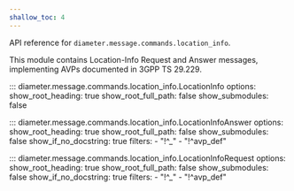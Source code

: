 ```yaml
---
shallow_toc: 4
---
```

API reference for `diameter.message.commands.location_info`.

This module contains Location-Info Request and Answer messages, implementing
AVPs documented in 3GPP TS 29.229.

::: diameter.message.commands.location_info.LocationInfo
    options:
      show_root_heading: true
      show_root_full_path: false
      show_submodules: false


::: diameter.message.commands.location_info.LocationInfoAnswer
    options:
      show_root_heading: true
      show_root_full_path: false
      show_submodules: false
      show_if_no_docstring: true
      filters:
        - "!^_"
        - "!^avp_def"


::: diameter.message.commands.location_info.LocationInfoRequest
    options:
      show_root_heading: true
      show_root_full_path: false
      show_submodules: false
      show_if_no_docstring: true
      filters:
        - "!^_"
        - "!^avp_def"
